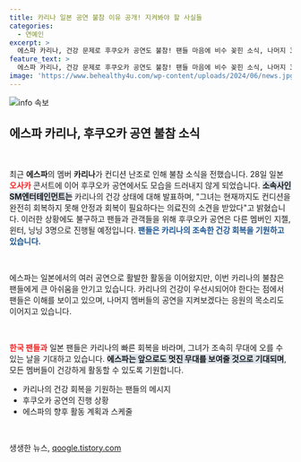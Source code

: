 ```yaml
---
title: 카리나 일본 공연 불참 이유 공개! 지켜봐야 할 사실들
categories:
  - 연예인
excerpt: >
  에스파 카리나, 건강 문제로 후쿠오카 공연도 불참! 팬들 마음에 비수 꽂힌 소식, 나머지 3명이 무대에 나선다. 그녀의 쾌유를 기원하는 목소리가 커지고 있다!
feature_text: >
  에스파 카리나, 건강 문제로 후쿠오카 공연도 불참! 팬들 마음에 비수 꽂힌 소식, 나머지 3명이 무대에 나선다. 그녀의 쾌유를 기원하는 목소리가 커지고 있다!
image: 'https://www.behealthy4u.com/wp-content/uploads/2024/06/news.jpg'
---
```


<p><img src="https://www.behealthy4u.com/wp-content/uploads/2024/06/news.jpg" alt="info 속보" /></p>

<h2 data-ke-size="size26">에스파 카리나, 후쿠오카 공연 불참 소식</h2>

<p data-ke-size="size16">&nbsp;</p>

<p>최근 <b>에스파</b>의 멤버 <b>카리나</b>가 컨디션 난조로 인해 불참 소식을 전했습니다. 28일 일본 <b><span style="color: #ee2323;">오사카</span></b> 콘서트에 이어 후쿠오카 공연에서도 모습을 드러내지 않게 되었습니다. <b><span style="background-color: #21538527;">소속사인 SM엔터테인먼트는</span></b> 카리나의 건강 상태에 대해 발표하며, "그녀는 현재까지도 컨디션을 완전히 회복하지 못해 안정과 회복이 필요하다는 의료진의 소견을 받았다"고 밝혔습니다. 이러한 상황에도 불구하고 팬들과 관객들을 위해 후쿠오카 공연은 다른 멤버인 지젤, 윈터, 닝닝 3명으로 진행될 예정입니다. <b><span style="color: #1a5490;">팬들은 카리나의 조속한 건강 회복을 기원하고 있습니다.</span></b></p>

<p data-ke-size="size16">&nbsp;</p>

<p>에스파는 일본에서의 여러 공연으로 활발한 활동을 이어왔지만, 이번 카리나의 불참은 팬들에게 큰 아쉬움을 안기고 있습니다. 카리나의 건강이 우선시되어야 한다는 점에서 팬들은 이해를 보이고 있으며, 나머지 멤버들의 공연을 지켜보겠다는 응원의 목소리도 이어지고 있습니다. </p>

<p data-ke-size="size16">&nbsp;</p>

<p><b><span style="color: #ee2323;">한국 팬들과</span></b> 일본 팬들은 카리나의 빠른 회복을 바라며, 그녀가 조속히 무대에 오를 수 있는 날을 기대하고 있습니다. <b><span style="background-color: #21538527;">에스파는 앞으로도 멋진 무대를 보여줄 것으로 기대되며</span></b>, 모든 멤버들이 건강하게 활동할 수 있도록 기원합니다. </p>

<ul>
  <li>카리나의 건강 회복을 기원하는 팬들의 메시지</li>
  <li>후쿠오카 공연의 진행 상황</li>
  <li>에스파의 향후 활동 계획과 스케줄</li>
</ul>

<p data-ke-size="size16">&nbsp;</p>
생생한 뉴스, <a href="https://qoogle.tistory.com" rel="dofollow">qoogle.tistory.com</a>


